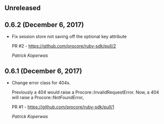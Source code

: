 ## Unreleased

## 0.6.2 (December 6, 2017)
*  Fix session store not saving off the optional key attribute

   PR #2 - https://github.com/procore/ruby-sdk/pull/2

   *Patrick Koperwas*

## 0.6.1 (December 6, 2017)

*  Change error class for 404s.

   Previously a 404 would raise a Procore::InvalidRequestError. Now, a 404 will
   raise a Procore::NotFoundError,

   PR #1 - https://github.com/procore/ruby-sdk/pull/1

   *Patrick Koperwas*
